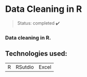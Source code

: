 <h1> Data Cleaning in R </h1>

> Status: completed ✔️
### Data cleaning in R.
## Technologies used:

<table>
  <tr>
    <td>R</td>
    <td>RSutdio</td>
    <td>Excel</td>
  </tr>
</table>
